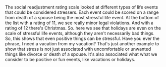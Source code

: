 The social readjustment rating scale looked at different types of life events
that could be considered stressers. Each event could be scored on a range from
death of a spouse being the most stressful life event. At the bottom of the
list with a rating of 11, we see really minor legal violations. And with a
rating of 12 there's Christmas. So. here we see that holidays are even on the
scale of stressful life events, although they aren't necessarily bad things.
So, this shows that even positive things can be stressful. Have you ever the
phrase, I need a vacation from my vacation? That's just another example to show
that stress is not just associated with uncomfortable or unwanted things like
divorce or death of a spouse. It's also associated what what we consider to be
positive or fun events, like vacations or holidays.
